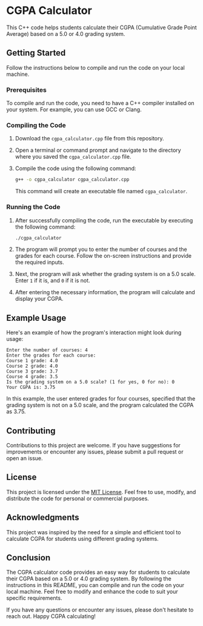 # CGPA Calculator

This C++ code helps students calculate their CGPA (Cumulative Grade Point Average) based on a 5.0 or 4.0 grading system.

## Getting Started

Follow the instructions below to compile and run the code on your local machine.

### Prerequisites

To compile and run the code, you need to have a C++ compiler installed on your system. For example, you can use GCC or Clang.

### Compiling the Code

1. Download the `cgpa_calculator.cpp` file from this repository.

2. Open a terminal or command prompt and navigate to the directory where you saved the `cgpa_calculator.cpp` file.

3. Compile the code using the following command:

   ```bash
   g++ -o cgpa_calculator cgpa_calculator.cpp
   ```

   This command will create an executable file named `cgpa_calculator`.

### Running the Code

1. After successfully compiling the code, run the executable by executing the following command:

   ```bash
   ./cgpa_calculator
   ```

2. The program will prompt you to enter the number of courses and the grades for each course. Follow the on-screen instructions and provide the required inputs.

3. Next, the program will ask whether the grading system is on a 5.0 scale. Enter `1` if it is, and `0` if it is not.

4. After entering the necessary information, the program will calculate and display your CGPA.

## Example Usage

Here's an example of how the program's interaction might look during usage:

```
Enter the number of courses: 4
Enter the grades for each course:
Course 1 grade: 4.0
Course 2 grade: 4.0
Course 3 grade: 3.7
Course 4 grade: 3.5
Is the grading system on a 5.0 scale? (1 for yes, 0 for no): 0
Your CGPA is: 3.75
```

In this example, the user entered grades for four courses, specified that the grading system is not on a 5.0 scale, and the program calculated the CGPA as 3.75.

## Contributing

Contributions to this project are welcome. If you have suggestions for improvements or encounter any issues, please submit a pull request or open an issue.

## License

This project is licensed under the [MIT License](LICENSE). Feel free to use, modify, and distribute the code for personal or commercial purposes.

## Acknowledgments

This project was inspired by the need for a simple and efficient tool to calculate CGPA for students using different grading systems.

## Conclusion

The CGPA calculator code provides an easy way for students to calculate their CGPA based on a 5.0 or 4.0 grading system. By following the instructions in this README, you can compile and run the code on your local machine. Feel free to modify and enhance the code to suit your specific requirements.

If you have any questions or encounter any issues, please don't hesitate to reach out. Happy CGPA calculating!